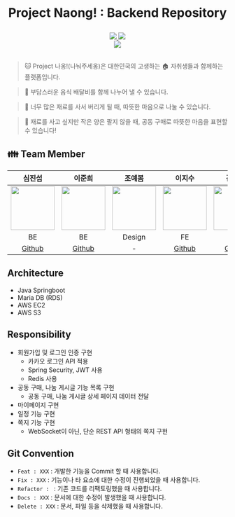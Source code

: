 # <p align="center"> Project Naong! : Backend Repository</p>

<div align ="center">
  <a href = "https://github.com/Jun2-Lee/Toy_project">
   <img src="https://img.shields.io/badge/GitRepo-181717?style=flat&logo=GitHub&logoColor=white&link=https://jinseop-sim.github.io/">
  </a>
  <a href = "http://3.36.144.128:8080/naong-api">
   <img src="https://img.shields.io/badge/Naong!-FF9E0F?style=flat&logo=ASKfm&logoColor=white&link=https://www.instagram.com/_35yed">
   </a>
  </br>
  <img src = "https://github.com/Jinseop-Sim/Naong/assets/71700079/aa6c47cd-284a-434d-9d1e-aded7434fb76">
</div>  
</br>

> :cat: Project 나옹!(나눠주세옹)은 대한민국의 고생하는 :house: 자취생들과 함께하는 플랫폼입니다.  

> 💸 부담스러운 음식 배달비를 함께 나누어 낼 수 있습니다.  

> 🥔 너무 많은 재료를 사서 버리게 될 때, 따뜻한 마음으로 나눌 수 있습니다.  

> 🥕 재료를 사고 싶지만 작은 양은 팔지 않을 때, 공동 구매로 따뜻한 마음을 표현할 수 있습니다!  

## :family: Team Member
<div align="center">

|심진섭|이준희|조예봄|이지수|김태영|
|:-:|:-:|:-:|:-:|:-:|
|<img src="https://avatars.githubusercontent.com/u/71700079?s=400&u=9e9338f1a22b811003f826b00c9b797a01aea381&v=4" width="100" height="100">|<img src="https://avatars.githubusercontent.com/u/80378041?v=4" width="100" height="100">|<img src="https://avatars.githubusercontent.com/u/71700079?s=400&u=39746e5ac607c719261bdd5a8fc0108a290ba975&v=4" width="100" height="100">|<img src="https://avatars.githubusercontent.com/u/101401447?v=4" width="100" height="100">|<img src="https://avatars.githubusercontent.com/u/100909703?v=4" width="100" height="100">|
|BE|BE|Design|FE|FE|
|[Github](https://github.com/Jinseop-Sim)|[Github](https://github.com/Jun2-Lee)|-|[Github](https://github.com/dlwltn0430)|[Github](https://github.com/taeyomi)|

</div>
   
## Architecture
- Java Springboot
- Maria DB (RDS)
- AWS EC2
- AWS S3

## Responsibility
- 회원가입 및 로그인 인증 구현
  - 카카오 로그인 API 적용
  - Spring Security, JWT 사용
  - Redis 사용
- 공동 구매, 나눔 게시글 기능 목록 구현
  - 공동 구매, 나눔 게시글 상세 페이지 데이터 전달
- 마이페이지 구현
- 일정 기능 구현
- 쪽지 기능 구현
  - WebSocket이 아닌, 단순 REST API 형태의 쪽지 구현
 
## Git Convention
- ```Feat : XXX``` : 개발한 기능을 Commit 할 때 사용합니다.
- ```Fix : XXX``` : 기능이나 타 요소에 대한 수정이 진행되었을 때 사용합니다.
- ```Refactor : ``` : 기존 코드를 리팩토링했을 때 사용합니다.
- ```Docs : XXX``` : 문서에 대한 수정이 발생했을 때 사용합니다.
- ```Delete : XXX``` : 문서, 파일 등을 삭제했을 때 사용합니다.
